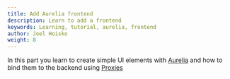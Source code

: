 ```yaml
---
title: Add Aurelia frontend
description: Learn to add a frontend
keywords: Learning, tutorial, aurelia, frontend
author: Joel Hoisko
weight: 8
---
```


In this part you learn to create simple UI elements with [Aurelia]() and how to bind them to the backend using [Proxies]()
